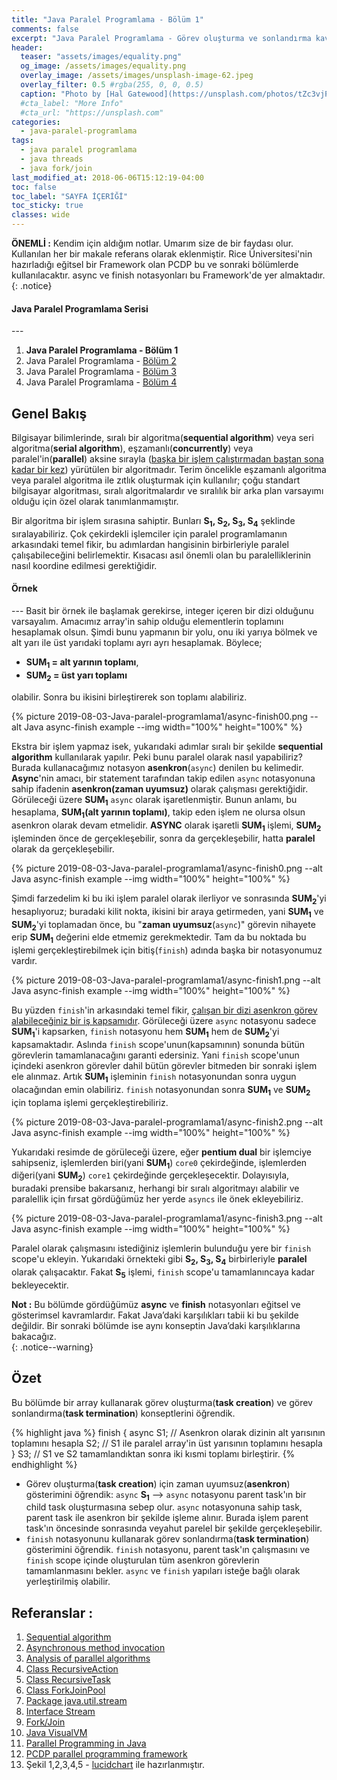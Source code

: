 ```yaml
---
title: "Java Paralel Programlama - Bölüm 1"
comments: false
excerpt: "Java Paralel Programlama - Görev oluşturma ve sonlandırma kavramları(Async, Finish)"
header:
  teaser: "assets/images/equality.png"
  og_image: /assets/images/equality.png
  overlay_image: /assets/images/unsplash-image-62.jpeg
  overlay_filter: 0.5 #rgba(255, 0, 0, 0.5)
  caption: "Photo by [Hal Gatewood](https://unsplash.com/photos/tZc3vjPCk-Q) on Unsplash"
  #cta_label: "More Info"
  #cta_url: "https://unsplash.com"
categories:
  - java-paralel-programlama
tags:
  - java paralel programlama
  - java threads
  - java fork/join
last_modified_at: 2018-06-06T15:12:19-04:00
toc: false
toc_label: "SAYFA İÇERİĞİ"
toc_sticky: true
classes: wide
---
```




**ÖNEMLİ :** Kendim için aldığım notlar. Umarım size de bir faydası olur. Kullanılan her bir makale referans olarak eklenmiştir. Rice Üniversitesi'nin hazırladığı eğitsel bir Framework olan PCDP bu ve sonraki bölümlerde kullanılacaktır. async ve finish notasyonları bu Framework'de yer almaktadır.
{: .notice}

<div class="notice--success" markdown="1">
<h4 class="no_toc"><i class="fas fa-lightbulb"></i> Java Paralel Programlama Serisi</h4>
---

1. **Java Paralel Programlama - Bölüm 1**
2. Java Paralel Programlama - [Bölüm 2](/java-paralel-programlama/Java-paralel-programlama2/)
3. Java Paralel Programlama - [Bölüm 3](/java-paralel-programlama/Java-paralel-programlama3/)
4. Java Paralel Programlama - [Bölüm 4](/java-paralel-programlama/Java-paralel-programlama4/)

</div>

## Genel Bakış

Bilgisayar bilimlerinde, sıralı bir algoritma(**sequential algorithm**) veya seri algoritma(**serial algorithm**), eşzamanlı(**concurrently**) veya paralel'in(**parallel**) aksine sırayla (<u>başka bir işlem çalıştırmadan baştan sona kadar bir kez</u>) yürütülen bir algoritmadır. Terim öncelikle eşzamanlı algoritma veya paralel algoritma ile zıtlık oluşturmak için kullanılır; çoğu standart bilgisayar algoritması, sıralı algoritmalardır ve sıralılık bir arka plan varsayımı olduğu için özel olarak tanımlanmamıştır.

Bir algoritma bir işlem sırasına sahiptir. Bunları **S<sub>1</sub>, S<sub>2</sub>, S<sub>3</sub>, S<sub>4</sub>** şeklinde sıralayabiliriz. Çok çekirdekli işlemciler için paralel programlamanın arkasındaki temel fikir, bu adımlardan hangisinin birbirleriyle paralel çalışabileceğini belirlemektir. Kısacası asıl önemli olan bu paralelliklerinin nasıl koordine edilmesi gerektiğidir.

<div class="notice--success" markdown="1">
<h4 class="no_toc"><i class="fas fa-lightbulb"></i> Örnek</h4>
---
Basit bir örnek ile başlamak gerekirse, integer içeren bir dizi olduğunu varsayalım. Amacımız array'in sahip olduğu elementlerin toplamını hesaplamak olsun. Şimdi bunu yapmanın bir yolu, onu iki yarıya bölmek ve alt yarı ile üst yarıdaki toplamı ayrı ayrı hesaplamak. Böylece;

* **SUM<sub>1</sub> = alt yarının toplamı**,
* **SUM<sub>2</sub> = üst yarı toplamı**

olabilir. Sonra bu ikisini birleştirerek son toplamı alabiliriz.
</div>

{% picture 2019-08-03-Java-paralel-programlama1/async-finish00.png --alt Java async-finish example --img width="100%" height="100%" %}

Ekstra bir işlem yapmaz isek, yukarıdaki adımlar sıralı bir şekilde **sequential algorithm** kullanılarak yapılır. Peki bunu paralel olarak nasıl yapabiliriz? Burada kullanacağımız notasyon **asenkron**(``async``) denilen bu kelimedir. **Async**'nin amacı, bir statement tarafından takip edilen `async` notasyonuna sahip ifadenin **asenkron(zaman uyumsuz)** olarak çalışması gerektiğidir. Görüleceği üzere **SUM<sub>1</sub>** ``async`` olarak işaretlenmiştir. Bunun anlamı, bu hesaplama, **SUM<sub>1</sub>(alt yarının toplamı)**, takip eden işlem ne olursa olsun asenkron olarak devam etmelidir. **ASYNC** olarak işaretli **SUM<sub>1</sub>** işlemi, **SUM<sub>2</sub>** işleminden önce de gerçekleşebilir, sonra da gerçekleşebilir, hatta **paralel** olarak da gerçekleşebilir.

{% picture 2019-08-03-Java-paralel-programlama1/async-finish0.png --alt Java async-finish example --img width="100%" height="100%" %}

Şimdi farzedelim ki bu iki işlem paralel olarak ilerliyor ve sonrasında **SUM<sub>2</sub>**'yi hesaplıyoruz; buradaki kilit nokta, ikisini bir araya getirmeden, yani **SUM<sub>1</sub>** ve **SUM<sub>2</sub>**'yi toplamadan önce, bu "**zaman uyumsuz**(``async``)" görevin nihayete erip **SUM<sub>1</sub>** değerini elde etmemiz gerekmektedir. Tam da bu noktada bu işlemi gerçekleştirebilmek için bitiş(``finish``) adında başka bir notasyonumuz vardır.

{% picture 2019-08-03-Java-paralel-programlama1/async-finish1.png --alt Java async-finish example --img width="100%" height="100%" %}

Bu yüzden ``finish``'in arkasındaki temel fikir, <u>çalışan bir dizi asenkron görev alabileceğiniz bir iş kapsamıdır</u>. Görüleceği üzere ``async`` notasyonu sadece **SUM<sub>1</sub>**'i kapsarken, ``finish`` notasyonu hem **SUM<sub>1</sub>** hem de **SUM<sub>2</sub>**'yi kapsamaktadır. Aslında ``finish`` scope'unun(kapsamının) sonunda bütün görevlerin tamamlanacağını garanti edersiniz. Yani ``finish`` scope'unun içindeki asenkron görevler dahil bütün görevler bitmeden bir sonraki işlem ele alınmaz. Artık **SUM<sub>1</sub>** işleminin ``finish`` notasyonundan sonra uygun olacağından emin olabiliriz. ``finish`` notasyonundan sonra **SUM<sub>1</sub>** ve **SUM<sub>2</sub>** için toplama işlemi gerçekleştirebiliriz.

{% picture 2019-08-03-Java-paralel-programlama1/async-finish2.png --alt Java async-finish example --img width="100%" height="100%" %}

Yukarıdaki resimde de görüleceği üzere, eğer **pentium dual** bir işlemciye sahipseniz, işlemlerden biri(yani **SUM<sub>1</sub>**) ``core0`` çekirdeğinde, işlemlerden diğeri(yani **SUM<sub>2</sub>**) ``core1`` çekirdeğinde gerçekleşecektir. Dolayısıyla, buradaki prensibe bakarsanız, herhangi bir sıralı algoritmayı alabilir ve paralellik için fırsat gördüğümüz her yerde ``asyncs`` ile önek ekleyebiliriz.

{% picture 2019-08-03-Java-paralel-programlama1/async-finish3.png --alt Java async-finish example --img width="100%" height="100%" %}

Paralel olarak çalışmasını istediğiniz işlemlerin bulunduğu yere bir ``finish`` scope'u ekleyin. Yukarıdaki örnekteki gibi **S<sub>2</sub>, S<sub>3</sub>, S<sub>4</sub>** birbirleriyle **paralel** olarak çalışacaktır. Fakat **S<sub>5</sub>** işlemi, ``finish`` scope'u tamamlanıncaya kadar bekleyecektir.

**Not :** Bu bölümde gördüğümüz **async** ve **finish** notasyonları eğitsel ve gösterimsel kavramlardır. Fakat Java’daki karşılıkları tabii ki bu şekilde değildir. Bir sonraki bölümde ise aynı konseptin Java’daki karşılıklarına bakacağız.  
{: .notice--warning}

## Özet
Bu bölümde bir array kullanarak görev oluşturma(**task creation**) ve görev sonlandırma(**task termination**) konseptlerini öğrendik.

{% highlight java %}
finish {
  async S1; // Asenkron olarak dizinin alt yarısının toplamını hesapla
  S2;       // S1 ile paralel array'in üst yarısının toplamını hesapla
}
S3; // S1 ve S2 tamamlandıktan sonra iki kısmi toplamı birleştirir.
{% endhighlight %}

- Görev oluşturma(**task creation**) için zaman uyumsuz(**asenkron**) gösterimini öğrendik: ``async`` **S<sub>1</sub>** --> ``async`` notasyonu parent task'ın bir child task oluşturmasına sebep olur. ``async`` notasyonuna sahip task, parent task ile asenkron bir şekilde işleme alınır. Burada işlem parent task'ın öncesinde sonrasında veyahut parelel bir şekilde gerçekleşebilir.
- ``finish`` notasyonunu kullanarak görev sonlandırma(**task termination**) gösterimini öğrendik. ``finish`` notasyonu, parent task'ın çalışmasını ve ``finish`` scope içinde oluşturulan tüm asenkron görevlerin tamamlanmasını bekler. ``async`` ve ``finish`` yapıları isteğe bağlı olarak yerleştirilmiş olabilir.


## Referanslar :

1. [Sequential algorithm](https://en.wikipedia.org/wiki/Sequential_algorithm)
2. [Asynchronous method invocation](https://en.wikipedia.org/wiki/Asynchronous_method_invocation)
3. [Analysis of parallel algorithms](https://en.wikipedia.org/wiki/Analysis_of_parallel_algorithms)
4. [Class RecursiveAction](https://docs.oracle.com/javase/8/docs/api/java/util/concurrent/RecursiveAction.html)
5. [Class RecursiveTask](http://docs.oracle.com/javase/8/docs/api/?java/util/concurrent/RecursiveTask.html)
6. [Class ForkJoinPool](https://docs.oracle.com/javase/8/docs/api/java/util/concurrent/ForkJoinPool.html)
7. [Package java.util.stream](https://docs.oracle.com/javase/8/docs/api/java/util/stream/package-summary.html)
8. [Interface Stream](https://docs.oracle.com/javase/8/docs/api/java/util/stream/Stream.html)
9. [Fork/Join](https://docs.oracle.com/javase/tutorial/essential/concurrency/forkjoin.html)
10. [Java VisualVM](http://docs.oracle.com/javase/7/docs/technotes/guides/visualvm/)
11. [Parallel Programming in Java](https://www.coursera.org/learn/parallel-programming-in-java/home/welcome)
12. [PCDP parallel programming framework](https://habanero-rice.github.io/PCDP/)
13. Şekil 1,2,3,4,5 - [lucidchart](https://www.lucidchart.com) ile hazırlanmıştır.
